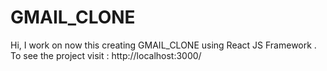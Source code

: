 # GMAIL_CLONE
Hi, I work on now this creating GMAIL_CLONE using React JS Framework . To see the project visit : http://localhost:3000/
